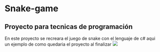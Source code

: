 # Snake-game
## Proyecto para tecnicas de programación
En este proyecto se recreara el juego de snake con el lenguaje de c# aqui un ejemplo de como quedaria el proyecto al finalizar 
![](https://i.blogs.es/d82274/snake/1024_2000.webp)
